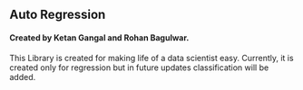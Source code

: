 ## Auto Regression 
#### Created by Ketan Gangal and Rohan Bagulwar.

This Library is created for making life of a data scientist easy. 
Currently, it is created only for regression but in future updates classification will be added.

```python

```